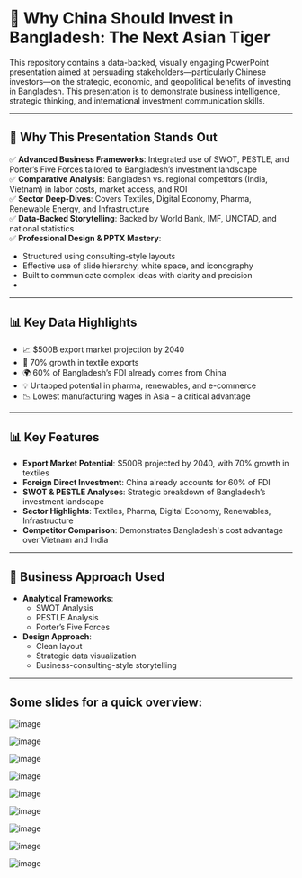 
# 📌 Why China Should Invest in Bangladesh: The Next Asian Tiger

This repository contains a data-backed, visually engaging PowerPoint presentation aimed at persuading stakeholders—particularly Chinese investors—on the strategic, economic, and geopolitical benefits of investing in Bangladesh. This presentation is to demonstrate business intelligence, strategic thinking, and international investment communication skills.

---

## 🚀 Why This Presentation Stands Out

✅ **Advanced Business Frameworks**: Integrated use of SWOT, PESTLE, and Porter’s Five Forces tailored to Bangladesh’s investment landscape  
✅ **Comparative Analysis**: Bangladesh vs. regional competitors (India, Vietnam) in labor costs, market access, and ROI  
✅ **Sector Deep-Dives**: Covers Textiles, Digital Economy, Pharma, Renewable Energy, and Infrastructure  
✅ **Data-Backed Storytelling**: Backed by World Bank, IMF, UNCTAD, and national statistics  
✅ **Professional Design & PPTX Mastery**:  
   - Structured using consulting-style layouts  
   - Effective use of slide hierarchy, white space, and iconography  
   - Built to communicate complex ideas with clarity and precision
   - 
---

## 📊 Key Data Highlights

- 📈 $500B export market projection by 2040  
- 👕 70% growth in textile exports  
- 🌍 60% of Bangladesh’s FDI already comes from China  
- 💡 Untapped potential in pharma, renewables, and e-commerce  
- 📉 Lowest manufacturing wages in Asia – a critical advantage  

---

## 📊 Key Features

- **Export Market Potential**: $500B projected by 2040, with 70% growth in textiles
- **Foreign Direct Investment**: China already accounts for 60% of FDI
- **SWOT & PESTLE Analyses**: Strategic breakdown of Bangladesh’s investment landscape
- **Sector Highlights**: Textiles, Pharma, Digital Economy, Renewables, Infrastructure
- **Competitor Comparison**: Demonstrates Bangladesh's cost advantage over Vietnam and India

---

## 🧰 Business Approach Used
- **Analytical Frameworks**:
  - SWOT Analysis
  - PESTLE Analysis
  - Porter’s Five Forces
- **Design Approach**:
  - Clean layout
  - Strategic data visualization
  - Business-consulting-style storytelling

---



## Some slides for a quick overview:

![image](https://github.com/user-attachments/assets/920249d6-2332-4aea-9dca-06d6041114a8)

![image](https://github.com/user-attachments/assets/ce0cc4d0-f9da-4f30-898e-3f9220955441)

![image](https://github.com/user-attachments/assets/f2a4cb8e-ddf2-409c-a5d3-fd3d89188175)

![image](https://github.com/user-attachments/assets/5e3f1093-f3be-4ce5-9c35-2c60283d458b)

![image](https://github.com/user-attachments/assets/14da36d4-e6d0-42c6-a201-63333d72379b)

![image](https://github.com/user-attachments/assets/9d9b3cea-7f5b-47c0-843d-4c3ff982c112)

![image](https://github.com/user-attachments/assets/3e621146-3cee-4fd7-bd1f-b7ce385ea704)

![image](https://github.com/user-attachments/assets/253d24a2-cb1f-4080-b346-282d5b587c51)

![image](https://github.com/user-attachments/assets/86c878a7-5d8b-4e28-af24-24434dabb6af)














